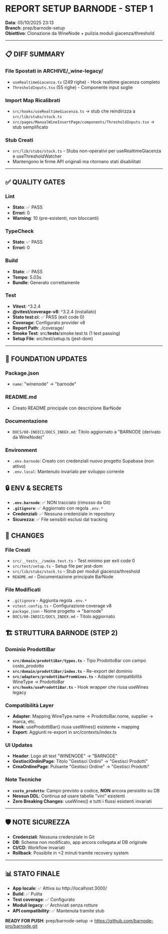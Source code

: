 # REPORT SETUP BARNODE - STEP 1

**Data**: 05/10/2025 23:13  
**Branch**: prep/barnode-setup  
**Obiettivo**: Clonazione da WineNode + pulizia moduli giacenza/threshold

---

## 📋 DIFF SUMMARY

### File Spostati in ARCHIVE/_wine-legacy/
- `useRealtimeGiacenza.ts` (249 righe) - Hook realtime giacenza completo
- `ThresholdInputs.tsx` (55 righe) - Componente input soglie

### Import Map Ricalibrati
- `src/hooks/useRealtimeGiacenza.ts` → stub che reindirizza a `src/lib/stubs/stock.ts`
- `src/pages/ManualWineInsertPage/components/ThresholdInputs.tsx` → stub semplificato

### Stub Creati
- `src/lib/stubs/stock.ts` - Stubs non-operativi per useRealtimeGiacenza e useThresholdWatcher
- Mantengono le firme API originali ma ritornano stati disabilitati

---

## ✅ QUALITY GATES

### Lint
- **Stato**: ✅ PASS
- **Errori**: 0
- **Warning**: 10 (pre-esistenti, non bloccanti)

### TypeCheck
- **Stato**: ✅ PASS
- **Errori**: 0

### Build
- **Stato**: ✅ PASS
- **Tempo**: 5.03s
- **Bundle**: Generato correttamente

### Test
- **Vitest**: ^3.2.4
- **@vitest/coverage-v8**: ^3.2.4 (installato)
- **Stato test:ci**: ✅ PASS (exit code 0)
- **Coverage**: Configurato provider v8
- **Report Path**: ./coverage/
- **Smoke Test**: src/__tests__/smoke.test.ts (1 test passing)
- **Setup File**: src/test/setup.ts (jest-dom)

---

## 🔧 FOUNDATION UPDATES

### Package.json
- `name`: "winenode" → "barnode"

### README.md
- Creato README principale con descrizione BarNode

### Documentazione
- `DOCS/00-INDICI/DOCS_INDEX.md`: Titolo aggiornato a "BARNODE (derivato da WineNode)"

### Environment
- `.env.barnode`: Creato con credenziali nuovo progetto Supabase (non attivo)
- `.env.local`: Mantenuto invariato per sviluppo corrente

## 🔒 ENV & SECRETS

- **`.env.barnode`**: ✅ NON tracciato (rimosso da Git)
- **`.gitignore`**: ✅ Aggiornato con regola `.env.*`
- **Credenziali**: ✅ Nessuna credenziale in repository
- **Sicurezza**: ✅ File sensibili esclusi dal tracking

## 📝 CHANGES

### File Creati
- `src/__tests__/smoke.test.ts` - Test minimo per exit code 0
- `src/test/setup.ts` - Setup file per jest-dom
- `src/lib/stubs/stock.ts` - Stub per moduli giacenza/threshold
- `README.md` - Documentazione principale BarNode

### File Modificati
- `.gitignore` - Aggiunta regola `.env.*`
- `vitest.config.ts` - Configurazione coverage v8
- `package.json` - Nome progetto → "barnode"
- `DOCS/00-INDICI/DOCS_INDEX.md` - Titolo aggiornato

## 🏗️ STRUTTURA BARNODE (STEP 2)

### Dominio ProdottiBar
- **`src/domain/prodottiBar/types.ts`** - Tipo ProdottoBar con campo costo_prodotto
- **`src/domain/prodottiBar/index.ts`** - Re-export del dominio
- **`src/adapters/prodottiBarFromWines.ts`** - Adapter compatibilità WineType → ProdottoBar
- **`src/hooks/useProdottiBar.ts`** - Hook wrapper che riusa useWines legacy

### Compatibilità Layer
- **Adapter**: Mapping WineType.name → ProdottoBar.nome, supplier → marca, etc.
- **Hook**: useProdottiBar() riusa useWines() esistente + mapping
- **Export**: Aggiunti re-export in src/contexts/index.ts

### UI Updates
- **Header**: Logo alt text "WINENODE" → "BARNODE"
- **GestisciOrdiniPage**: Titolo "Gestisci Ordini" → "Gestisci Prodotti"
- **CreaOrdinePage**: Pulsante "Gestisci Ordine" → "Gestisci Prodotti"

### Note Tecniche
- **`costo_prodotto`**: Campo previsto a codice, **NON** ancora persistito su DB
- **Nessun DDL**: Continua ad usare tabelle "vini" esistenti
- **Zero Breaking Changes**: useWines() e tutti i flussi esistenti invariati

---

## 🛡️ NOTE SICUREZZA

- **Credenziali**: Nessuna credenziale in Git
- **DB**: Schema non modificato, app ancora collegata al DB originale
- **CI/CD**: Workflow invariati
- **Rollback**: Possibile in <2 minuti tramite recovery system

---

## 📊 STATO FINALE

- **App locale**: ✅ Attiva su http://localhost:3000/
- **Build**: ✅ Pulita
- **Test coverage**: ✅ Configurato
- **Moduli legacy**: ✅ Archiviati senza rotture
- **API compatibility**: ✅ Mantenuta tramite stub

**READY FOR PUSH**: prep/barnode-setup → https://github.com/barnode-pro/barnode.git
